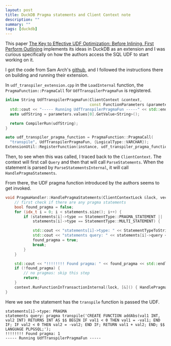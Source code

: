 ```yaml
---
layout: post
title: DuckDB Pragma statements and Client Context note
description: ""
summary: ""
tags: [duckdb]
---
```


This paper [The Key to Effective UDF Optimization:
Before Inlining, First Perform Outlining](https://www.vldb.org/pvldb/vol18/p1-arch.pdf)
implements its ideas in DuckDB as an extension and I was curious
specifically on how the authors access the SQL UDF to start working on it.

I got the code from Sam Arch's [github](https://github.com/SamArch27/PRISM/tree/main), and
I followed the instructions there on building and running their extension.

In `udf_transpiler_extension.cpp` in the `LoadInternal` function, the
`PragmaFunction::PragmaCall` for `UdfTranspilerPragmaFun` is registered.

```c++
inline String UdfTranspilerPragmaFun(ClientContext &context,
                                     const FunctionParameters &parameters) {
  std::cout << "----- Running UdfTranspilerPragmaFun -----" << std::endl;
  auto udfString = parameters.values[0].GetValue<String>();

  return CompilerRun(udfString);
}

auto udf_transpiler_pragma_function = PragmaFunction::PragmaCall(
  "transpile", UdfTranspilerPragmaFun, {LogicalType::VARCHAR});
ExtensionUtil::RegisterFunction(instance, udf_transpiler_pragma_function);


```

Then, to see when this was called, I traced back to the `ClientContext`.
The context will first call `Query` and then that will call `ParseStatements`.
When the statement is parsed by `ParseStatementsInternal`, it will call
`HandlePragmaStatements`.

From there, the UDF pragma function introduced
by the authors seems to get invoked.

```cpp
void PragmaHandler::HandlePragmaStatements(ClientContextLock &lock, vector<unique_ptr<SQLStatement>> &statements) {
	// first check if there are any pragma statements
	bool found_pragma = false;
	for (idx_t i = 0; i < statements.size(); i++) {
		if (statements[i]->type == StatementType::PRAGMA_STATEMENT ||
		    statements[i]->type == StatementType::MULTI_STATEMENT) {

			std::cout << "statements[i]->type: " << StatementTypeToString(statements[i]->type) << std::endl;
			std::cout << "statements query: " << statements[i]->query << std::endl;
			found_pragma = true;
			break;
		}
	}

	std::cout << "!!!!!!!! Found pragma: " << found_pragma << std::endl;
	if (!found_pragma) {
		// no pragmas: skip this step
		return;
	}
	context.RunFunctionInTransactionInternal(lock, [&]() { HandlePragmaStatementsInternal(statements); });
}

```

Here we see the statement has the `transpile` function is passed the UDF.

```shell
statements[i]->type: PRAGMA
statements query: pragma transpile('CREATE FUNCTION addAbs(val1 INT, val2 INT) RETURNS INT AS $$ BEGIN IF val1 < 0 THEN val1 = -val1; END IF; IF val2 < 0 THEN val2 = -val2; END IF; RETURN val1 + val2; END; $$ LANGUAGE PLPGSQL;');
!!!!!!!! Found pragma: 1
----- Running UdfTranspilerPragmaFun -----

```
